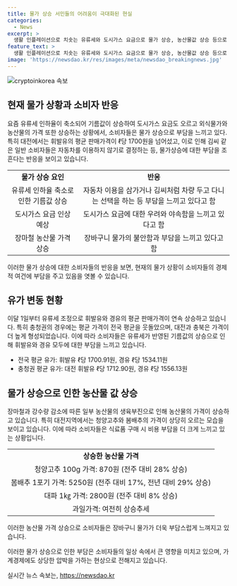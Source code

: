 ```yaml
---
title: 물가 상승 서민들의 어려움이 극대화된 현실
categories:
  - News
excerpt: >
  생활 인플레이션으로 치솟는 유류세와 도시가스 요금으로 물가 상승, 농산물값 상승 등으로 인한 현실적인 어려움에 대해 대전 주민들이 불편함을 호소하고 있습니다. 특히 휘발유와 도시가스가 지속적으로 상승하고 있어 자동차를 이용하는 사람들은 지갑을 열고 싶지 않아하는 상황입니다. 가족 식탁 위에 올라오는 식재료의 가격 상승으로 인해 일상 속에서도 부담을 느끼는 모습이 보입니다. 이에 정부의 조치가 필요한 상황으로 보입니다.
feature_text: >
  생활 인플레이션으로 치솟는 유류세와 도시가스 요금으로 물가 상승, 농산물값 상승 등으로 인한 현실적인 어려움에 대해 대전 주민들이 불편함을 호소하고 있습니다. 특히 휘발유와 도시가스가 지속적으로 상승하고 있어 자동차를 이용하는 사람들은 지갑을 열고 싶지 않아하는 상황입니다. 가족 식탁 위에 올라오는 식재료의 가격 상승으로 인해 일상 속에서도 부담을 느끼는 모습이 보입니다. 이에 정부의 조치가 필요한 상황으로 보입니다.
image: 'https://newsdao.kr/res/images/meta/newsdao_breakingnews.jpg'
---
```


<p><img src="https://newsdao.kr/res/images/meta/newsdao_breakingnews.jpg" alt="cryptoinkorea 속보" /></p>

<h2 data-ke-size="size26">현재 물가 상황과 소비자 반응</h2>

<p data-ke-size="size16">요즘 유류세 인하율이 축소되어 기름값이 상승하여 도시가스 요금도 오르고 외식물가와 농산물의 가격 또한 상승하는 상황에서, 소비자들은 물가 상승으로 부담을 느끼고 있다. 특히 대전에서는 휘발유의 평균 판매가격이 ℓ당 1700원을 넘어섰고, 이로 인해 김씨 같은 일반 소비자들은 자동차를 이용하지 않기로 결정하는 등, 물가상승에 대한 부담을 조흔다는 반응을 보이고 있습니다.</p>

<table>
  <tr>
    <td style="text-align: center; height: 17px;"><b>물가 상승 요인</b></td>
    <td style="text-align: center; height: 17px;"><b>반응</b></td>
  </tr>
  <tr>
    <td style="text-align: center; height: 17px;">유류세 인하율 축소로 인한 기름값 상승</td>
    <td style="text-align: center; height: 17px;">자동차 이용을 삼가거나 김씨처럼 차량 두고 다니는 선택을 하는 등 부담을 느끼고 있다고 함</td>
  </tr>
  <tr>
    <td style="text-align: center; height: 17px;">도시가스 요금 인상 예상</td>
    <td style="text-align: center; height: 17px;">도시가스 요금에 대한 우려와 야속함을 느끼고 있다고 함</td>
  </tr>
  <tr>
    <td style="text-align: center; height: 17px;">장마철 농산물 가격 상승</td>
    <td style="text-align: center; height: 17px;">장바구니 물가의 불안함과 부담을 느끼고 있다고 함</td>
  </tr>
</table>

<p data-ke-size="size16">이러한 물가 상승에 대한 소비자들의 반응을 보면, 현재의 물가 상황이 소비자들의 경제적 여건에 부담을 주고 있음을 엿볼 수 있습니다.</p>

<h2 data-ke-size="size26">유가 변동 현황</h2>

<p data-ke-size="size16">이달 1일부터 유류세 조정으로 휘발유와 경유의 평균 판매가격이 연속 상승하고 있습니다. 특히 충청권의 경우에는 평균 가격이 전국 평균을 웃돌았으며, 대전과 충북은 가격이 더 높게 형성되었습니다. 이에 따라 소비자들은 유류세가 반영된 기름값의 상승으로 인해 휘발유와 경유 모두에 대한 부담을 느끼고 있습니다.</p>

<ul>
  <li>전국 평균 유가: 휘발유 ℓ당 1700.91원, 경유 ℓ당 1534.11원</li>
  <li>충청권 평균 유가: 대전 휘발유 ℓ당 1712.90원, 경유 ℓ당 1556.13원</li>
</ul>

<h2 data-ke-size="size26">물가 상승으로 인한 농산물 값 상승</h2>

<p data-ke-size="size16">장마철과 강수량 감소에 따른 일부 농산물의 생육부진으로 인해 농산물의 가격이 상승하고 있습니다. 특히 대전지역에서는 청양고추와 봄배추의 가격이 상당히 오르는 모습을 보이고 있습니다. 이에 따라 소비자들은 식료품 구매 시 비용 부담을 더 크게 느끼고 있는 상황입니다.</p>

<table>
  <tr>
    <td style="text-align: center; height: 17px;"><b>상승한 농산물 가격</b></td>
  </tr>
  <tr>
    <td style="text-align: center; height: 17px;">청양고추 100g 가격: 870원 (전주 대비 28% 상승)</td>
  </tr>
  <tr>
    <td style="text-align: center; height: 17px;">봄배추 1포기 가격: 5250원 (전주 대비 17%, 전년 대비 29% 상승)</td>
  </tr>
  <tr>
    <td style="text-align: center; height: 17px;">대파 1㎏ 가격: 2800원 (전주 대비 8% 상승)</td>
  </tr>
  <tr>
    <td style="text-align: center; height: 17px;">과일가격: 여전히 상승추세</td>
  </tr>
</table>

<p data-ke-size="size16">이러한 농산물 가격 상승으로 소비자들은 장바구니 물가가 더욱 부담스럽게 느껴지고 있습니다.</p>

<p data-ke-size="size16">이러한 물가 상승으로 인한 부담은 소비자들의 일상 속에서 큰 영향을 미치고 있으며, 가계경제에도 상당한 압박을 가하는 현상으로 전해지고 있습니다.</p>
실시간 뉴스 속보는, <a href="https://newsdao.kr" rel="dofollow">https://newsdao.kr</a>


